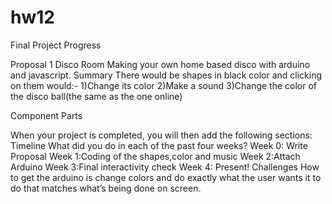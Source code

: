 # hw12
Final Project Progress

Proposal 1
Disco Room
Making your own home based disco with arduino and javascript.
Summary
There would be shapes in black color and clicking on them would:-
1)Change its color
2)Make a sound
3)Change the color of the disco ball(the same as the one online)

Component Parts

When your project is completed, you will then add the following sections:
Timeline
What did you do in each of the past four weeks?
Week 0: Write Proposal
Week 1:Coding of the shapes,color and music
Week 2:Attach Arduino
Week 3:Final interactivity check
Week 4: Present!
Challenges
How to get the arduino is change colors and do exactly what the user wants it to do that matches what’s being done on screen.
